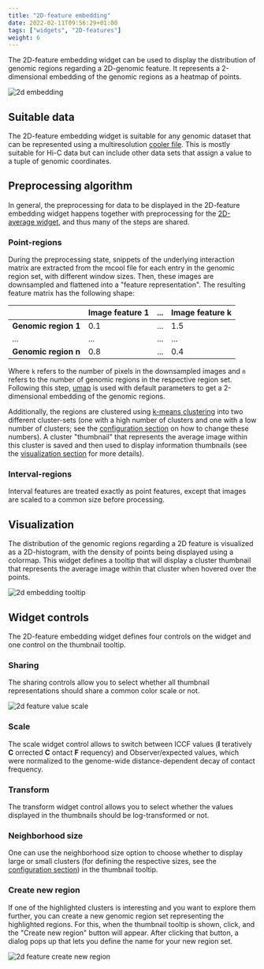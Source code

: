 ```yaml
---
title: "2D-feature embedding"
date: 2022-02-11T09:56:29+01:00
tags: ["widgets", "2D-features"]
weight: 6
---
```


The 2D-feature embedding widget can be used to display the distribution of genomic regions regarding a 2D-genomic feature. It represents a 2-dimensional embedding of the genomic regions as a heatmap of points.

![2d embedding](/2d_feature_embedding.png)


## Suitable data

The 2D-feature embedding widget is suitable for any genomic dataset that can be represented using a multiresolution [cooler file](https://cooler.readthedocs.io/en/latest/). This is mostly suitable for Hi-C data but can include other data sets that assign a value to a tuple of genomic coordinates.


## Preprocessing algorithm

In general, the preprocessing for data to be displayed in the 2D-feature embedding widget happens together with preprocessing for the [2D-average widget](/widgets/2d_average/), and thus many of the steps are shared.


### Point-regions

During the preprocessing state, snippets of the underlying interaction matrix are extracted from the mcool file for each entry in the genomic region set, with different window sizes. Then, these images are downsampled and flattened into a "feature representation". The resulting feature matrix has the following shape:

|                  | Image feature 1 | ... | Image feature k |
|------------------|-----------|-----|-----------|
| __Genomic region 1__ | 0.1       | ... | 1.5       |
| ...              | ...       | ... | ...       |
| __Genomic region n__ | 0.8       | ... | 0.4       |

Where `k` refers to the number of pixels in the downsampled images and `n` refers to the number of genomic regions in the respective region set. Following this step, [umap](https://umap-learn.readthedocs.io/en/latest/) is used with default parameters to get a 2-dimensional embedding of the genomic regions.

Additionally, the regions are clustered using [k-means clustering](https://scikit-learn.org/stable/modules/generated/sklearn.cluster.KMeans.html) into two different cluster-sets (one with a high number of clusters and one with a low number of clusters; see the [configuration section](/installation/configuration) on how to change these numbers). A cluster "thumbnail" that represents the average image within this cluster is saved and then used to display information thumbnails (see the [visualization section](/widgets/1d_feature_embedding/#visualization) for more details).

### Interval-regions

Interval features are treated exactly as point features, except that images are scaled to a common size before processing.

## Visualization

The distribution of the genomic regions regarding a 2D feature is visualized as a 2D-histogram, with the density of points being displayed using a colormap. This widget defines a tooltip that will display a cluster thumbnail that represents the average image within that cluster when hovered over the points.

![2d embedding tooltip](/2d_feature_embedding_tooltip.png)


## Widget controls

The 2D-feature embedding widget defines four controls on the widget and one control on the thumbnail tooltip.

### Sharing 

The sharing controls allow you to select whether all thumbnail representations should share a common color scale or not.

![2d feature value scale](/2d_feature_value_scale.png)


### Scale

The scale widget control allows to switch between ICCF values (__I__ teratively __C__ orrected __C__ ontact __F__ requency) and Observer/expected values, which were normalized to the genome-wide distance-dependent decay of contact frequency.

### Transform

The transform widget control allows you to select whether the values displayed in the thumbnails should be log-transformed or not.

### Neighborhood size

One can use the neighborhood size option to choose whether to display large or small clusters (for defining the respective sizes, see the [configuration section](/installation/configuration)) in the thumbnail tooltip.


### Create new region

If one of the highlighted clusters is interesting and you want to explore them further, you can create a new genomic region set representing the highlighted regions. For this, when the thumbnail tooltip is shown, click, and the "Create new region" button will appear. After clicking that button, a dialog pops up that lets you define the name for your new region set.

![2d feature create new region](/2d_feature_create_new_region.png)

